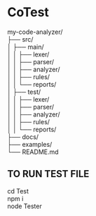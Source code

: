 ﻿# CoTest<br/>
my-code-analyzer/ <br/>
├── src/<br/>
│   ├── main/<br/>
│   │   ├── lexer/<br/>
│   │   ├── parser/<br/>
│   │   ├── analyzer/<br/>
│   │   ├── rules/<br/>
│   │   └── reports/<br/>
│   ├── test/<br/>
│   │   ├── lexer/<br/>
│   │   ├── parser/<br/>
│   │   ├── analyzer/<br/>
│   │   ├── rules/<br/>
│   │   └── reports/<br/>
├── docs/<br/>
├── examples/<br/>
└── README.md

## TO RUN TEST FILE 

cd Test <br/>
npm i <br/>
node Tester
